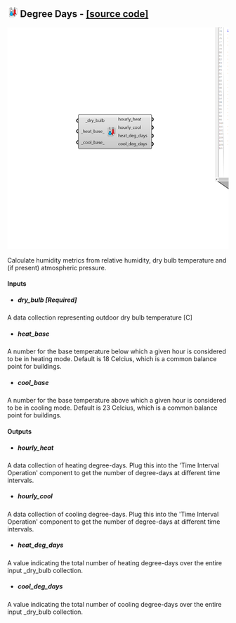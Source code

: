 ## ![](../../images/icons/Degree_Days.png) Degree Days - [[source code]](https://github.com/ladybug-tools/ladybug-grasshopper/blob/master/ladybug_grasshopper/src//LB%20Degree%20Days.py)

![](../../images/components/Degree_Days.png)

Calculate humidity metrics from relative humidity, dry bulb temperature and
 (if present) atmospheric pressure.
 



#### Inputs
* ##### dry_bulb [Required]
A data collection representing outdoor dry bulb temperature [C] 
* ##### heat_base 
A number for the base temperature below which a given hour
 is considered to be in heating mode. Default is 18 Celcius, which is
 a common balance point for buildings. 
* ##### cool_base 
A number for the base temperature above which a given hour
 is considered to be in cooling mode. Default is 23 Celcius, which is
 a common balance point for buildings. 

#### Outputs
* ##### hourly_heat
A data collection of heating degree-days.
 Plug this into the 'Time Interval Operation' component to get
 the number of degree-days at different time intervals.
* ##### hourly_cool
A data collection of cooling degree-days.
 Plug this into the 'Time Interval Operation' component to get
 the number of degree-days at different time intervals.
* ##### heat_deg_days
A value indicating the total number of heating degree-days
 over the entire input _dry_bulb collection.
* ##### cool_deg_days
A value indicating the total number of cooling degree-days
 over the entire input _dry_bulb collection.